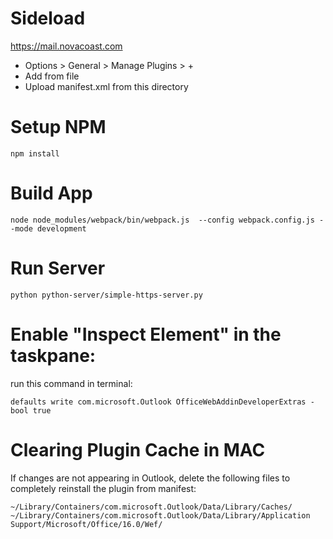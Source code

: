 # Sideload

https://mail.novacoast.com
* Options > General >  Manage Plugins > +
* Add from file
* Upload manifest.xml from this directory


# Setup NPM
```
npm install
```

# Build App
```
node node_modules/webpack/bin/webpack.js  --config webpack.config.js --mode development
```

# Run Server
```
python python-server/simple-https-server.py 
```

# Enable "Inspect Element" in the taskpane:
run this command in terminal:
```
defaults write com.microsoft.Outlook OfficeWebAddinDeveloperExtras -bool true
```

# Clearing Plugin Cache in MAC
If changes are not appearing in Outlook, delete the following files to completely reinstall the plugin from manifest:
```
~/Library/Containers/com.microsoft.Outlook/Data/Library/Caches/
~/Library/Containers/com.microsoft.Outlook/Data/Library/Application Support/Microsoft/Office/16.0/Wef/
```
